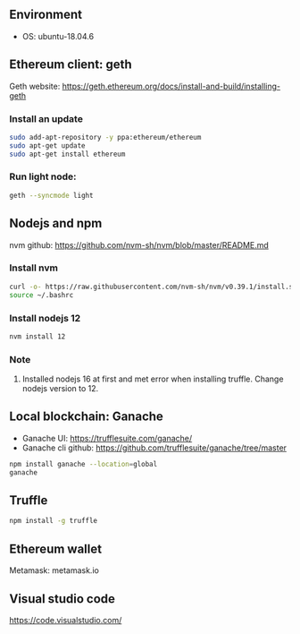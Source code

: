 ## Environment
- OS: ubuntu-18.04.6
## Ethereum client: geth
Geth website: https://geth.ethereum.org/docs/install-and-build/installing-geth
### Install an update
```sh
sudo add-apt-repository -y ppa:ethereum/ethereum
sudo apt-get update
sudo apt-get install ethereum
```
### Run light node:
```sh
geth --syncmode light
```
## Nodejs and npm
nvm github: https://github.com/nvm-sh/nvm/blob/master/README.md
### Install nvm
```sh
curl -o- https://raw.githubusercontent.com/nvm-sh/nvm/v0.39.1/install.sh | bash
source ~/.bashrc
```
### Install nodejs 12
```sh
nvm install 12
```
### Note
1. Installed nodejs 16 at first and met error when installing truffle. Change nodejs version to 12.

## Local blockchain: Ganache
- Ganache UI: https://trufflesuite.com/ganache/
- Ganache cli github: https://github.com/trufflesuite/ganache/tree/master
```sh
npm install ganache --location=global
ganache
```

## Truffle
```sh
npm install -g truffle
```
## Ethereum wallet
Metamask: metamask.io

## Visual studio code
https://code.visualstudio.com/
